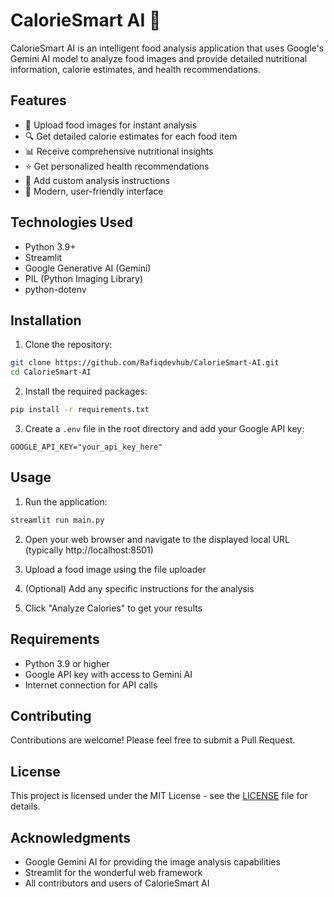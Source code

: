 # CalorieSmart AI 🍎

CalorieSmart AI is an intelligent food analysis application that uses Google's Gemini AI model to analyze food images and provide detailed nutritional information, calorie estimates, and health recommendations.

## Features

- 📸 Upload food images for instant analysis
- 🔍 Get detailed calorie estimates for each food item
- 📊 Receive comprehensive nutritional insights
- ⭐ Get personalized health recommendations
- 🎯 Add custom analysis instructions
- 💫 Modern, user-friendly interface

## Technologies Used

- Python 3.9+
- Streamlit
- Google Generative AI (Gemini)
- PIL (Python Imaging Library)
- python-dotenv

## Installation

1. Clone the repository:
```bash
git clone https://github.com/Rafiqdevhub/CalorieSmart-AI.git
cd CalorieSmart-AI
```

2. Install the required packages:
```bash
pip install -r requirements.txt
```

3. Create a `.env` file in the root directory and add your Google API key:
```env
GOOGLE_API_KEY="your_api_key_here"
```

## Usage

1. Run the application:
```bash
streamlit run main.py
```

2. Open your web browser and navigate to the displayed local URL (typically http://localhost:8501)

3. Upload a food image using the file uploader

4. (Optional) Add any specific instructions for the analysis

5. Click "Analyze Calories" to get your results

## Requirements

- Python 3.9 or higher
- Google API key with access to Gemini AI
- Internet connection for API calls

## Contributing

Contributions are welcome! Please feel free to submit a Pull Request.

## License

This project is licensed under the MIT License - see the [LICENSE](LICENSE) file for details.

## Acknowledgments

- Google Gemini AI for providing the image analysis capabilities
- Streamlit for the wonderful web framework
- All contributors and users of CalorieSmart AI